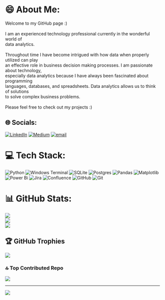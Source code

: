 # 😄 About Me:
Welcome to my GitHub page :) <br><br>I am an experienced technology professional currently in the wonderful world of <br>data analytics.<br><br>Throughout time I have become intrigued with how data when properly utilized can play <br>an effective role in business decision making processes. I am passionate about technology, <br>especially data analytics because I have always been fascinated about programming <br>languages, databases, and spreadsheets. Data analytics allows us to think of solutions <br>to solve complex business problems.<br><br>Please feel free to check out my projects :)


## 🌐 Socials:
[![LinkedIn](https://img.shields.io/badge/LinkedIn-%230077B5.svg?logo=linkedin&logoColor=white)](https://linkedin.com/in/https://www.linkedin.com/in/tdamaree18/) [![Medium](https://img.shields.io/badge/Medium-12100E?logo=medium&logoColor=white)](https://medium.com/@https://medium.com/@tdamaree18) [![email](https://img.shields.io/badge/Email-D14836?logo=gmail&logoColor=white)](mailto:tdamaree18@gmail.com) 

# 💻 Tech Stack:
![Python](https://img.shields.io/badge/python-3670A0?style=for-the-badge&logo=python&logoColor=ffdd54) ![Windows Terminal](https://img.shields.io/badge/Windows%20Terminal-%234D4D4D.svg?style=for-the-badge&logo=windows-terminal&logoColor=white) ![SQLite](https://img.shields.io/badge/sqlite-%2307405e.svg?style=for-the-badge&logo=sqlite&logoColor=white) ![Postgres](https://img.shields.io/badge/postgres-%23316192.svg?style=for-the-badge&logo=postgresql&logoColor=white) ![Pandas](https://img.shields.io/badge/pandas-%23150458.svg?style=for-the-badge&logo=pandas&logoColor=white) ![Matplotlib](https://img.shields.io/badge/Matplotlib-%23ffffff.svg?style=for-the-badge&logo=Matplotlib&logoColor=black) ![Power Bi](https://img.shields.io/badge/power_bi-F2C811?style=for-the-badge&logo=powerbi&logoColor=black) ![Jira](https://img.shields.io/badge/jira-%230A0FFF.svg?style=for-the-badge&logo=jira&logoColor=white) ![Confluence](https://img.shields.io/badge/confluence-%23172BF4.svg?style=for-the-badge&logo=confluence&logoColor=white) ![GitHub](https://img.shields.io/badge/github-%23121011.svg?style=for-the-badge&logo=github&logoColor=white) ![Git](https://img.shields.io/badge/git-%23F05033.svg?style=for-the-badge&logo=git&logoColor=white)
# 📊 GitHub Stats:
![](https://github-readme-stats.vercel.app/api?username=Taleb88&theme=dark&hide_border=false&include_all_commits=false&count_private=false)<br/>
![](https://github-readme-streak-stats.herokuapp.com/?user=Taleb88&theme=dark&hide_border=false)<br/>
![](https://github-readme-stats.vercel.app/api/top-langs/?username=Taleb88&theme=dark&hide_border=false&include_all_commits=false&count_private=false&layout=compact)

## 🏆 GitHub Trophies
![](https://github-profile-trophy.vercel.app/?username=Taleb88&theme=radical&no-frame=false&no-bg=true&margin-w=4)

### 🔝 Top Contributed Repo
![](https://github-contributor-stats.vercel.app/api?username=Taleb88&limit=5&theme=dark&combine_all_yearly_contributions=true)

---
[![](https://visitcount.itsvg.in/api?id=Taleb88&icon=0&color=4)](https://visitcount.itsvg.in)

<!-- Proudly created with GPRM ( https://gprm.itsvg.in ) -->
